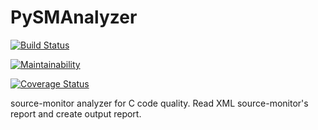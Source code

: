 # PySMAnalyzer
[![Build Status](https://travis-ci.org/cutty853/PySMAnalyzer.png?branch=master)](https://travis-ci.org/cutty853/PySMAnalyzer)

[![Maintainability](https://api.codeclimate.com/v1/badges/a99a88d28ad37a79dbf6/maintainability)](https://codeclimate.com/github/cutty853/PySMAnalyzer)

[![Coverage Status](https://coveralls.io/repos/github/cutty853/PySMAnalyzer/badge.svg?branch=master)](https://coveralls.io/github/cutty853/PySMAnalyzer?branch=master)

source-monitor analyzer for C code quality. Read XML source-monitor's report and create output report.
